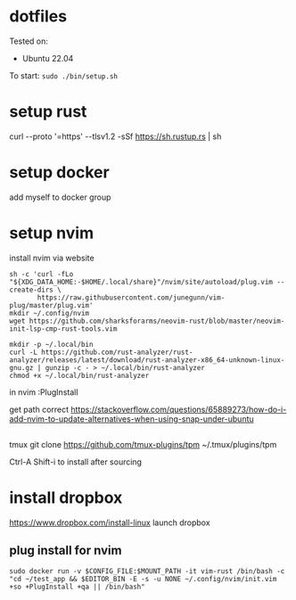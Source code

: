 # dotfiles

Tested on:
- Ubuntu 22.04

To start:
`sudo ./bin/setup.sh`

# setup rust
curl --proto '=https' --tlsv1.2 -sSf https://sh.rustup.rs | sh

# setup docker
add myself to docker group

# setup nvim
install nvim via website


```
sh -c 'curl -fLo "${XDG_DATA_HOME:-$HOME/.local/share}"/nvim/site/autoload/plug.vim --create-dirs \
       https://raw.githubusercontent.com/junegunn/vim-plug/master/plug.vim'
mkdir ~/.config/nvim
wget https://github.com/sharksforarms/neovim-rust/blob/master/neovim-init-lsp-cmp-rust-tools.vim

mkdir -p ~/.local/bin
curl -L https://github.com/rust-analyzer/rust-analyzer/releases/latest/download/rust-analyzer-x86_64-unknown-linux-gnu.gz | gunzip -c - > ~/.local/bin/rust-analyzer
chmod +x ~/.local/bin/rust-analyzer
```

in nvim :PlugInstall


get path correct
https://stackoverflow.com/questions/65889273/how-do-i-add-nvim-to-update-alternatives-when-using-snap-under-ubuntu

##

tmux
git clone https://github.com/tmux-plugins/tpm ~/.tmux/plugins/tpm

Ctrl-A Shift-i to install after sourcing

# install dropbox
https://www.dropbox.com/install-linux
launch dropbox 
 

## plug install for nvim

```
sudo docker run -v $CONFIG_FILE:$MOUNT_PATH -it vim-rust /bin/bash -c "cd ~/test_app && $EDITOR_BIN -E -s -u NONE ~/.config/nvim/init.vim +so +PlugInstall +qa || /bin/bash"
```
